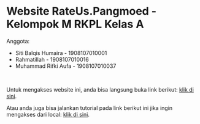 <h1>Website RateUs.Pangmoed - Kelompok M RKPL Kelas A</h1>
<p>Anggota: </p>
<ul>
    <li>Siti Balqis Humaira - 1908107010001</li>
    <li>Rahmatillah - 1908107010016</li>
    <li>Muhammad Rifki Aufa - 1908107010037</li>
</ul>
<br>
<p>Untuk mengakses website ini, anda bisa langsung buka link berikut: <a href="https://rateus-pangmoed.000webhostapp.com/">klik di sini</a>.</p>
<p>Atau anda juga bisa jalankan tutorial pada link berikut ini jika ingin mengakses dari local: <a href="https://drive.google.com/file/d/17dzIE_x7Ciqq0LCissOZKFj5_ktsjCoV/view?usp=sharing">klik di sini</a>.</p>
